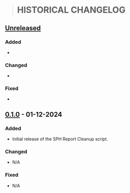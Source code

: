 > # HISTORICAL CHANGELOG

## [Unreleased](https://github.com/Ghost-Hackers/sph-report-cleanup/compare/v0.1.0...HEAD)

### Added
- 

### Changed
- 

### Fixed
- 

## [0.1.0](https://github.com/Ghost-Hackers/sph-report-cleanup/releases/tag/v0.1.0) - 01-12-2024

### Added
- Initial release of the SPH Report Cleanup script.

### Changed
- N/A

### Fixed
- N/A
